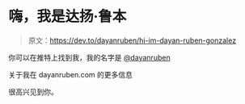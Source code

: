 # 嗨，我是达扬·鲁本

> 原文：<https://dev.to/dayanruben/hi-im-dayan-ruben-gonzalez>

你可以在推特上找到我，我的名字是 [@dayanruben](https://twitter.com/dayanruben)

关于我在 dayanruben.com 的更多信息

很高兴见到你。